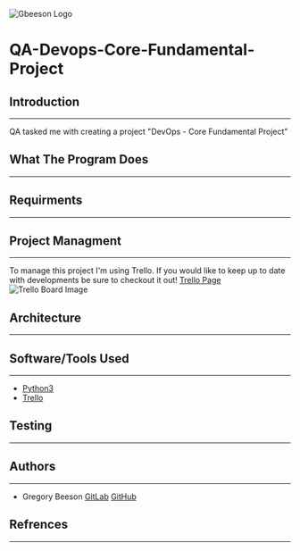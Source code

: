 ![Gbeeson Logo](../misc/images/gbeeson_website.gif)

# QA-Devops-Core-Fundamental-Project

## Introduction 
***
QA tasked me with creating a project "DevOps - Core Fundamental Project"

## What The Program Does
***

## Requirments
***

## Project Managment
***
To manage this project I'm using Trello. If you would like to keep 
up to date with developments be sure to checkout it out!
[Trello Page](https://trello.com/b/CBkqPyBg/devops-core-fundamental-project)
![Trello Board Image](../mist/images/Trello_Image.png)

## Architecture
***

## Software/Tools Used
***
- [Python3](https://www.python.org/)
- [Trello](https://trello.com)

## Testing
***

## Authors
*** 
- Gregory Beeson [GitLab](https://gitlab.com/GregoryBeeson) [GitHub](https://github.com/GregoryBeeson)

## Refrences
***